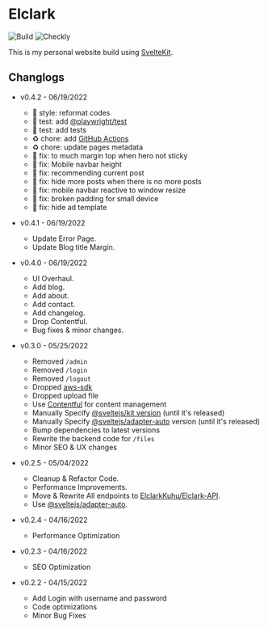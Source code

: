 # Elclark

![Build](https://img.shields.io/github/workflow/status/ElclarkCodes/Elclark/Verify%20CI?style=flat-square)
![Checkly](https://api.checklyhq.com/v1/badges/checks/23234da3-a63e-4c31-ab63-8fc763f67625?style=flat-square&responseTime=false)

This is my personal website build using [SvelteKit](https://kit.svelte.dev/).

## Changlogs

- v0.4.2 - 06/19/2022

  - :art: style: reformat codes
  - :rotating_light: test: add [@playwright/test](https://github.com/Microsoft/playwright)
  - :rotating_light: test: add tests
  - :recycle: chore: add [GitHub Actions](https://github.com/ElclarkCodes/Elclark/actions)
  - :recycle: chore: update pages metadata
  - :bug: fix: to much margin top when hero not sticky
  - :bug: fix: Mobile navbar height
  - :bug: fix: recommending current post
  - :bug: fix: hide more posts when there is no more posts
  - :bug: fix: mobile navbar reactive to window resize
  - :bug: fix: broken padding for small device
  - :bug: fix: hide ad template

- v0.4.1 - 06/19/2022

  - Update Error Page.
  - Update Blog title Margin.

- v0.4.0 - 06/19/2022

  - UI Overhaul.
  - Add blog.
  - Add about.
  - Add contact.
  - Add changelog.
  - Drop Contentful.
  - Bug fixes & minor changes.

- v0.3.0 - 05/25/2022

  - Removed `/admin`
  - Removed `/login`
  - Removed `/logout`
  - Dropped [aws-sdk](https://github.com/aws/aws-sdk-js)
  - Dropped upload file
  - Use [Contentful](https://www.contentful.com/) for content management
  - Manually Specify [@sveltejs/kit version](https://github.com/sveltejs/kit) (until it's released)
  - Manually Specify [@sveltejs/adapter-auto](https://github.com/sveltejs/kit/tree/master/packages/adapter-auto) version (until it's released)
  - Bump dependencies to latest versions
  - Rewrite the backend code for `/files`
  - Minor SEO & UX changes

- v0.2.5 - 05/04/2022

  - Cleanup & Refactor Code.
  - Performance Improvements.
  - Move & Rewrite All endpoints to [ElclarkKuhu/Elclark-API](https://github.com/ElclarkKuhu/Elclark-API).
  - Use [@sveltejs/adapter-auto](https://github.com/sveltejs/kit/tree/master/packages/adapter-auto).

- v0.2.4 - 04/16/2022

  - Performance Optimization

- v0.2.3 - 04/16/2022

  - SEO Optimization

- v0.2.2 - 04/15/2022
  - Add Login with username and password
  - Code optimizations
  - Minor Bug Fixes
